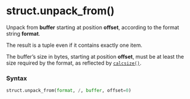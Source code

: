 # struct.unpack_from()

Unpack from **buffer** starting at position **offset**, according to the format string **format**.

The result is a tuple even if it contains exactly one item.

The buffer’s size in bytes, starting at position **offset**, must be at least the size required by the format, as reflected by [`calcsize()`](/modules/struct/calcsize.md).

### Syntax

```python
struct.unpack_from(format, /, buffer, offset=0)
```
